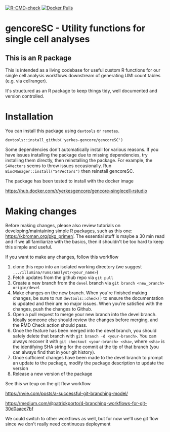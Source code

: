 <!-- badges: start -->
[![R-CMD-check](https://github.com/yerkes-gencore/gencoreSC/actions/workflows/R-CMD-check.yaml/badge.svg)](https://github.com/yerkes-gencore/gencoreSC/actions/workflows/R-CMD-check.yaml)
[![Docker Pulls](https://img.shields.io/docker/pulls/yerkesgencore/gencore-singlecell-rstudio)](https://hub.docker.com/r/yerkesgencore/gencore-singlecell-rstudio)
<!-- badges: end -->

# gencoreSC - Utility functions for single cell analyses

## This is an R package

This is intended as a living codebase for useful custom R functions for our single cell analysis workflows downstream of generating UMI count tables (e.g. via cellranger). 

It's structured as an R package to keep things tidy, well documented and version controlled. 

# Installation

You can install this package using `devtools` or `remotes`.

```
devtools::install_github('yerkes-gencore/gencoreSC')
```

Some dependencies don't automatically install for various reasons. If you have issues installing the package due to missing dependencies, try installing them directly,
then reinstalling the package. For example, the `S4Vectors` seems to throw issues occasionally. Run `BiocManager::install("S4Vectors")` then reinstall gencoreSC. 

The package has been tested to install with the docker image

https://hub.docker.com/r/yerkesgencore/gencore-singlecell-rstudio

# Making changes

Before making changes, please also review tutorials on developing/maintaining simple R packages, such as this one: https://kbroman.org/pkg_primer/. The essential stuff is maybe a 30 min read and if we all familiarize with the basics, then it shouldn't be too hard to keep this simple and useful.

If you want to make any changes, follow this workflow

1. clone this repo into an isolated working directory (we suggest `.../illumina/runs/analyst/<your_name>`)
2. Fetch updates from the github repo via `git pull`
3. Create a new branch from the `devel` branch via `git branch <new_branch> origin/devel`
4. Make changes on the new branch. When you're finished making changes, be sure to run 
`devtools::check()` to ensure the documentation is updated and their are no
major issues. When you're satisfied with the changes, push the changes to Github.
5. Open a pull request to merge your new branch into the devel branch. Ideally someone else should review the changes before merging, and the RMD Check action should pass.
6. Once the feature has been merged into the devel branch, you should safely delete that branch with `git branch -d <your-branch>`. You can always recover it with `git checkout <your-branch> <sha>`, where `<sha>` is the identifying SHA string for the commit at the tip of that branch (you can always find that in your git history).
7. Once sufficient changes have been made to the devel branch to prompt an update to the package, modify the package description to update the version
8. Release a new version of the package

See this writeup on the git flow workflow 

https://nvie.com/posts/a-successful-git-branching-model/

https://medium.com/@patrickporto/4-branching-workflows-for-git-30d0aaee7bf

We could switch to other workflows as well, but for now we'll use git flow since we don't really need continuous deployment
